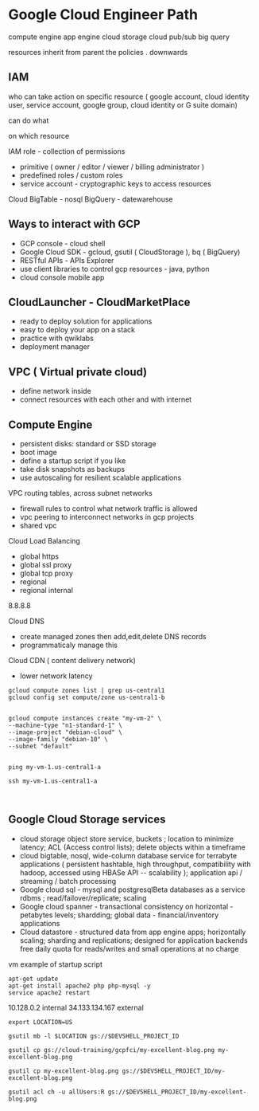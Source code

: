 # Google Cloud Engineer Path

compute engine
app engine
cloud storage
cloud pub/sub
big query

resources inherit from parent the policies . downwards

IAM
---- 

who can take action on specific resource ( google account, cloud identity user, service account, google group, cloud identity or G suite domain)

can do what

on which resource

IAM role - collection of permissions

- primitive ( owner / editor / viewer / billing administrator )
- predefined roles / custom roles
- service account - cryptographic keys to access resources



Cloud BigTable - nosql
BigQuery - datewarehouse

Ways to interact with GCP
-----------------------
- GCP console - cloud shell
- Google Cloud SDK - gcloud, gsutil ( CloudStorage ), bq ( BigQuery)
- RESTful APIs - APIs Explorer
- use client libraries to control gcp resources - java, python
- cloud console mobile app


CloudLauncher - CloudMarketPlace
--------------------------------

- ready to deploy solution for applications
- easy to deploy your app on a stack
- practice with qwiklabs
- deployment manager

VPC ( Virtual private cloud)
----------------------------
- define network inside
- connect resources with each other and with internet

Compute Engine
---------------
- persistent disks: standard or SSD storage
- boot image
- define a startup script if you like
- take disk snapshots as backups
- use autoscaling for resilient scalable applications



VPC routing tables, across subnet networks

- firewall rules to control what network traffic is allowed
- vpc peering to interconnect networks in gcp projects
- shared vpc

Cloud Load Balancing
- global https
- global ssl proxy
- global tcp proxy
- regional
- regional internal

8.8.8.8

Cloud DNS
- create managed zones then add,edit,delete DNS records
- programmaticaly manage this


Cloud CDN ( content delivery network)
- lower network latency

```
gcloud compute zones list | grep us-central1
gcloud config set compute/zone us-central1-b


gcloud compute instances create "my-vm-2" \
--machine-type "n1-standard-1" \
--image-project "debian-cloud" \
--image-family "debian-10" \
--subnet "default"


ping my-vm-1.us-central1-a

ssh my-vm-1.us-central1-a



```


Google Cloud Storage services
------------------------

- cloud storage object store service, buckets ; location to minimize latency; ACL (Access control lists); delete objects within a timeframe
- cloud bigtable, nosql, wide-column database service for terrabyte applications ( persistent hashtable, high throughput, compatibility with hadoop, accessed using HBASe API -- scalability ); application api / streaming / batch processing
- Google cloud sql - mysql and postgresqlBeta databases as a service rdbms ; read/failover/replicate; scaling
- Google cloud spanner - transactional consistency on horizontal - petabytes levels; shardding; global data - financial/inventory applications
- Cloud datastore - structured data from app engine apps; horizontally scaling; sharding and replications; designed for application backends
free daily quota for reads/writes and small operations at no charge


vm example of startup script
```
apt-get update
apt-get install apache2 php php-mysql -y
service apache2 restart
```

10.128.0.2 internal
34.133.134.167 external

```
export LOCATION=US

gsutil mb -l $LOCATION gs://$DEVSHELL_PROJECT_ID

gsutil cp gs://cloud-training/gcpfci/my-excellent-blog.png my-excellent-blog.png

gsutil cp my-excellent-blog.png gs://$DEVSHELL_PROJECT_ID/my-excellent-blog.png

gsutil acl ch -u allUsers:R gs://$DEVSHELL_PROJECT_ID/my-excellent-blog.png


```